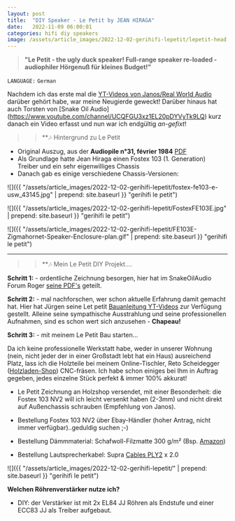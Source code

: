 ```yaml
---
layout: post
title:  "DIY Speaker - Le Petit by JEAN HIRAGA"
date:   2022-11-09 06:00:01
categories: hifi diy speakers
image: /assets/article_images/2022-12-02-gerihifi-lepetit/lepetit-head.png
---
```


>**"Le Petit - the ugly duck speaker! Full-range speaker re-loaded - audiophiler Hörgenuß für kleines Budget!"**

`LANGUAGE:` `German`

Nachdem ich das erste mal die [YT-Videos von Janos/Real World Audio](https://www.youtube.com/watch?v=N7FF3AjmmDE&list=PLe6evB19z4Amx82av-r2jUlAn6gGVDpyU) darüber gehört habe, war meine Neugierde geweckt! Darüber hinaus hat auch Torsten von [Snake Oil Audio][](https://www.amazon.de/gp/product/B0154PEM6S?ie%3DUTF8%26th%3D1%26linkCode%3Dsl1%26tag%3Dfrankswerks05-21%26linkId%3D77c49fc8854cbf80ebec20e3f044cdce%26language%3Dde_DE%26ref_%3Das_li_ss_tl)(https://www.youtube.com/channel/UCQFGU3xz1EL20pDYVyTk9LQ) kurz danach ein Video erfasst und nun war ich endgültig _an-gefixt_!

>>**:notes: Hintergrund zu Le Petit

- Original Auszug, aus der **Audiopile n°31, février 1984** [PDF](/assets/article_images/2022-12-02-gerihifi-lepetit/LeFostexFE-103Sigma.pdf)
- Als Grundlage hatte Jean Hiraga einen Fostex 103 (1. Generation) Treiber und ein sehr eigenwilliges Chassis
- Danach gab es einige verschiedene Chassis-Versionen:

![]({{ "/assets/article_images/2022-12-02-gerihifi-lepetit/fostex-fe103-e-usw_43145.jpg" | prepend: site.baseurl }} "gerihifi le petit")

![]({{ "/assets/article_images/2022-12-02-gerihifi-lepetit/FostexFE103E.jpg" | prepend: site.baseurl }} "gerihifi le petit")

![]({{ "/assets/article_images/2022-12-02-gerihifi-lepetit/FE103E-Zigmahornet-Speaker-Enclosure-plan.gif" | prepend: site.baseurl }} "gerihifi le petit")

---

>>**:notes: Mein Le Petit DIY Projekt....

**Schritt 1:** - ordentliche Zeichnung besorgen, hier hat im SnakeOilAudio Forum Roger [seine PDF's](/assets/article_images/2022-12-02-gerihifi-lepetit/le-petit-blau-zeichnung.pdf) geteilt.

**Schritt 2:** - mal nachforschen, wer schon aktuelle Erfahrung damit gemacht hat. Hier hat Jürgen seine Let petit [Bauanleitung YT-Videos](https://www.youtube.com/channel/UCFn3W7mRvwkY7bviZ8eDoYQ) zur Verfügung gestellt. Alleine seine sympathische Ausstrahlung und seine professionellen Aufnahmen, sind es schon wert sich anzusehen - **Chapeau!**

**Schritt 3:** - mit meinem Le Petit Bau starten...

Da ich keine professionelle Werkstatt habe, weder in unserer Wohnung (nein, nicht jeder der in einer Großstadt lebt hat ein Haus) ausreichend Platz, lass ich die Holzteile bei meinem Online-Tischler, Reto Scheidegger ([Holzladen-Shop](https://holzladen.shop/)) CNC-fräsen. Ich habe schon einiges bei Ihm in Auftrag gegeben, jedes einzelne Stück perfekt & immer 100% akkurat!

- Le Petit Zeichnung an Holzshop versendet, mit einer Besonderheit: die Fostex 103 NV2 will ich leicht versenkt haben (2-3mm) und nicht direkt auf Außenchassis schrauben (Empfehlung von Janos).

- Bestellung Fostex 103 NV2 über Ebay-Händler (hoher Antrag, nicht immer verfügbar)..geduldig suchen ;-)

- Bestellung Dämmmaterial: Schafwoll-Filzmatte 300 g/m² (Bsp. [Amazon](https://www.amazon.de/gp/product/B0154PEM6S))

- Bestellung Lautsprecherkabel: Supra [Cables PLY2](https://www.highend-audiokabel.de/supra-cables-ply-2-x-20-lautsprecherkabel-meterware.html) x 2.0


![]({{ "/assets/article_images/2022-12-02-gerihifi-lepetit/" | prepend: site.baseurl }} "gerihifi le petit")

**Welchen Röhrenverstärker nutze ich?**

- DIY: der Verstärker ist mit 2x EL84 JJ Röhren als Endstufe und einer ECC83 JJ als Treiber aufgebaut.